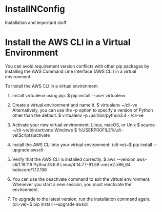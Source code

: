 # InstallNConfig
Installation and important stuff



# Install the AWS CLI in a Virtual Environment
You can avoid requirement version conflicts with other pip packages by installing the AWS Command Line Interface (AWS CLI) in a virtual environment.

To install the AWS CLI in a virtual environment
1)  Install virtualenv using pip.
      $ pip install --user virtualenv
      
2)  Create a virtual environment and name it.
      $ virtualenv ~/cli-ve
  Alternatively, you can use the -p option to specify a version of Python other than the default.
      $ virtualenv -p /usr/bin/python3.4 ~/cli-ve

3)  Activate your new virtual environment.
    Linux, macOS, or Unix
      $ source ~/cli-ve/bin/activate
    Windows
      $ %USERPROFILE%\cli-ve\Scripts\activate

4)  Install the AWS CLI into your virtual environment.
      (cli-ve)~$ pip install --upgrade awscli

5)  Verify that the AWS CLI is installed correctly.
      $ aws --version
      aws-cli/1.16.116 Python/3.6.8 Linux/4.14.77-81.59-amzn2.x86_64 botocore/1.12.106

6)  You can use the deactivate command to exit the virtual environment. Whenever you start a new session, you must reactivate the environment.

7)  To upgrade to the latest version, run the installation command again.
      (cli-ve)~$ pip install --upgrade awscli
